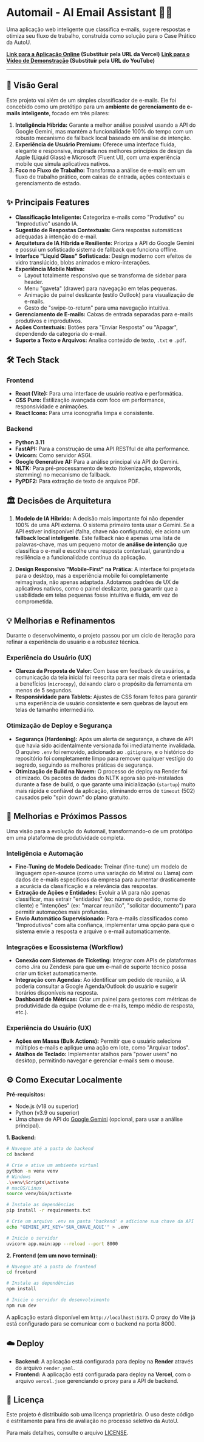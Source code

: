 # Automail - AI Email Assistant 📧✨

Uma aplicação web inteligente que classifica e-mails, sugere respostas e otimiza seu fluxo de trabalho, construída como solução para o Case Prático da AutoU.

**[Link para a Aplicação Online](https://automail-challenge.vercel.app) (Substituir pela URL da Vercel)**
**[Link para o Vídeo de Demonstração](https://youtube.com/placeholder) (Substituir pela URL do YouTube)**

---

## 🚀 Visão Geral

Este projeto vai além de um simples classificador de e-mails. Ele foi concebido como um protótipo para um **ambiente de gerenciamento de e-mails inteligente**, focado em três pilares:

1.  **Inteligência Híbrida:** Garante a melhor análise possível usando a API do Google Gemini, mas mantém a funcionalidade 100% do tempo com um robusto mecanismo de fallback local baseado em análise de intenção.
2.  **Experiência de Usuário Premium:** Oferece uma interface fluida, elegante e responsiva, inspirada nos melhores princípios de design da Apple (Liquid Glass) e Microsoft (Fluent UI), com uma experiência mobile que simula aplicativos nativos.
3.  **Foco no Fluxo de Trabalho:** Transforma a análise de e-mails em um fluxo de trabalho prático, com caixas de entrada, ações contextuais e gerenciamento de estado.

## ✨ Principais Features

*   **Classificação Inteligente:** Categoriza e-mails como "Produtivo" ou "Improdutivo" usando IA.
*   **Sugestão de Respostas Contextuais:** Gera respostas automáticas adequadas à intenção do e-mail.
*   **Arquitetura de IA Híbrida e Resiliente:** Prioriza a API do Google Gemini e possui um sofisticado sistema de fallback que funciona offline.
*   **Interface "Liquid Glass" Sofisticada:** Design moderno com efeitos de vidro translúcido, blobs animados e micro-interações.
*   **Experiência Mobile Nativa:**
    *   Layout totalmente responsivo que se transforma de sidebar para header.
    *   Menu "gaveta" (drawer) para navegação em telas pequenas.
    *   Animação de painel deslizante (estilo Outlook) para visualização de e-mails.
    *   Gesto de "swipe-to-return" para uma navegação intuitiva.
*   **Gerenciamento de E-mails:** Caixas de entrada separadas para e-mails produtivos e improdutivos.
*   **Ações Contextuais:** Botões para "Enviar Resposta" ou "Apagar", dependendo da categoria do e-mail.
*   **Suporte a Texto e Arquivos:** Analisa conteúdo de texto, `.txt` e `.pdf`.

## 🛠️ Tech Stack

### Frontend
*   **React (Vite):** Para uma interface de usuário reativa e performática.
*   **CSS Puro:** Estilização avançada com foco em performance, responsividade e animações.
*   **React Icons:** Para uma iconografia limpa e consistente.

### Backend
*   **Python 3.11**
*   **FastAPI:** Para a construção de uma API RESTful de alta performance.
*   **Uvicorn:** Como servidor ASGI.
*   **Google Generative AI:** Para a análise principal via API do Gemini.
*   **NLTK:** Para pré-processamento de texto (tokenização, stopwords, stemming) no mecanismo de fallback.
*   **PyPDF2:** Para extração de texto de arquivos PDF.

## 🏛️ Decisões de Arquitetura

1.  **Modelo de IA Híbrido:** A decisão mais importante foi não depender 100% de uma API externa. O sistema primeiro tenta usar o Gemini. Se a API estiver indisponível (falha, chave não configurada), ele aciona um **fallback local inteligente**. Este fallback não é apenas uma lista de palavras-chave, mas um pequeno motor de **análise de intenção** que classifica o e-mail e escolhe uma resposta contextual, garantindo a resiliência e a funcionalidade contínua da aplicação.

2.  **Design Responsivo "Mobile-First" na Prática:** A interface foi projetada para o desktop, mas a experiência mobile foi completamente reimaginada, não apenas adaptada. Adotamos padrões de UX de aplicativos nativos, como o painel deslizante, para garantir que a usabilidade em telas pequenas fosse intuitiva e fluida, em vez de comprometida.

## 💡 Melhorias e Refinamentos

Durante o desenvolvimento, o projeto passou por um ciclo de iteração para refinar a experiência do usuário e a robustez técnica.

### Experiência do Usuário (UX)
*   **Clareza da Proposta de Valor:** Com base em feedback de usuários, a comunicação da tela inicial foi reescrita para ser mais direta e orientada a benefícios (`microcopy`), deixando claro o propósito da ferramenta em menos de 5 segundos.
*   **Responsividade para Tablets:** Ajustes de CSS foram feitos para garantir uma experiência de usuário consistente e sem quebras de layout em telas de tamanho intermediário.

### Otimização de Deploy e Segurança
*   **Segurança (Hardening):** Após um alerta de segurança, a chave de API que havia sido acidentalmente versionada foi imediatamente invalidada. O arquivo `.env` foi removido, adicionado ao `.gitignore`, e o histórico do repositório foi completamente limpo para remover qualquer vestígio do segredo, seguindo as melhores práticas de segurança.
*   **Otimização de Build na Nuvem:** O processo de deploy na Render foi otimizado. Os pacotes de dados do NLTK agora são pré-instalados durante a fase de build, o que garante uma inicialização (`startup`) muito mais rápida e confiável da aplicação, eliminando erros de `timeout` (502) causados pelo "spin down" do plano gratuito.

## 🚀 Melhorias e Próximos Passos

Uma visão para a evolução do Automail, transformando-o de um protótipo em uma plataforma de produtividade completa.

### Inteligência e Automação
*   **Fine-Tuning de Modelo Dedicado:** Treinar (fine-tune) um modelo de linguagem open-source (como uma variação do Mistral ou Llama) com dados de e-mails específicos da empresa para aumentar drasticamente a acurácia da classificação e a relevância das respostas.
*   **Extração de Ações e Entidades:** Evoluir a IA para não apenas classificar, mas extrair "entidades" (ex: número do pedido, nome do cliente) e "intenções" (ex: "marcar reunião", "solicitar documento") para permitir automações mais profundas.
*   **Envio Automático Supervisionado:** Para e-mails classificados como "Improdutivos" com alta confiança, implementar uma opção para que o sistema envie a resposta e arquive o e-mail automaticamente.

### Integrações e Ecossistema (Workflow)
*   **Conexão com Sistemas de Ticketing:** Integrar com APIs de plataformas como Jira ou Zendesk para que um e-mail de suporte técnico possa criar um ticket automaticamente.
*   **Integração com Agendas:** Ao identificar um pedido de reunião, a IA poderia consultar a Google Agenda/Outlook do usuário e sugerir horários disponíveis na resposta.
*   **Dashboard de Métricas:** Criar um painel para gestores com métricas de produtividade da equipe (volume de e-mails, tempo médio de resposta, etc.).

### Experiência do Usuário (UX)
*   **Ações em Massa (Bulk Actions):** Permitir que o usuário selecione múltiplos e-mails e aplique uma ação em lote, como "Arquivar todos".
*   **Atalhos de Teclado:** Implementar atalhos para "power users" no desktop, permitindo navegar e gerenciar e-mails sem o mouse.

## ⚙️ Como Executar Localmente

**Pré-requisitos:**
*   Node.js (v18 ou superior)
*   Python (v3.9 ou superior)
*   Uma chave de API do [Google Gemini](https://aistudio.google.com/app/apikey) (opcional, para usar a análise principal).

**1. Backend:**

```bash
# Navegue até a pasta do backend
cd backend

# Crie e ative um ambiente virtual
python -m venv venv
# Windows
.\venv\Scripts\activate
# macOS/Linux
source venv/bin/activate

# Instale as dependências
pip install -r requirements.txt

# Crie um arquivo .env na pasta 'backend' e adicione sua chave da API
echo "GEMINI_API_KEY='SUA_CHAVE_AQUI'" > .env

# Inicie o servidor
uvicorn app.main:app --reload --port 8000
```

**2. Frontend (em um novo terminal):**

```bash
# Navegue até a pasta do frontend
cd frontend

# Instale as dependências
npm install

# Inicie o servidor de desenvolvimento
npm run dev
```

A aplicação estará disponível em `http://localhost:5173`. O proxy do Vite já está configurado para se comunicar com o backend na porta 8000.

## ☁️ Deploy

*   **Backend:** A aplicação está configurada para deploy na **Render** através do arquivo `render.yaml`.
*   **Frontend:** A aplicação está configurada para deploy na **Vercel**, com o arquivo `vercel.json` gerenciando o proxy para a API de backend.

## 📜 Licença

Este projeto é distribuído sob uma licença proprietária. O uso deste código é estritamente para fins de avaliação no processo seletivo da AutoU.

Para mais detalhes, consulte o arquivo [LICENSE](LICENSE).